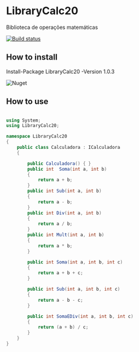 # LibraryCalc20
Biblioteca de operações matemáticas

[![Build status](https://ci.appveyor.com/api/projects/status/7et2wx35ci0yfsy2/branch/master?svg=true)](https://ci.appveyor.com/project/Citrangulo/librarycalc20/branch/master)

## How to install
Install-Package LibraryCalc20 -Version 1.0.3

![Nuget](https://img.shields.io/nuget/dt/LibraryCalc20.svg)

## How to use

```cs

using System;
using LibraryCalc20;

namespace LibraryCalc20
{
    public class Calculadora : ICalculadora
    {

        public Calculadora() { }
        public int  Soma(int a, int b)
        {
            return a + b;
        }
        public int Sub(int a, int b)
        {
            return a - b;
        }
        public int Div(int a, int b)
        {
            return a / b;
        }
        public int Mult(int a, int b)
        {
            return a * b;
        }

        public int Soma(int a, int b, int c)
        {
            return a + b + c;
        }

        public int Sub(int a, int b, int c)
        {
            return a - b - c;
        }

        public int SomaEDiv(int a, int b, int c)
        {
            return (a + b) / c;
        }
    }
}
```
